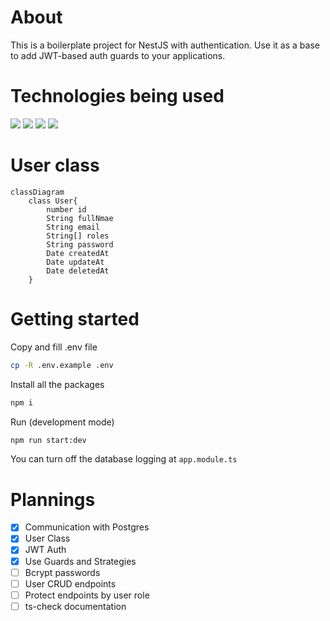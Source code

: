 # About
This is a boilerplate project for NestJS with authentication. Use it as a base to add JWT-based auth guards to your applications.

# Technologies being used


[<img src="https://img.shields.io/badge/NestJS-EA2950"></img>](https://nestjs.com/)
[<img src="https://img.shields.io/badge/Postgres-669BC5"></img>](https://www.postgresql.org/)
[<img src="https://img.shields.io/badge/UseBruno-F5AB41"></img>](https://www.usebruno.com/)
[<img src="https://img.shields.io/badge/bcrypt-341144"></img>](https://www.npmjs.com/package/bcrypt)

# User class

```mermaid
classDiagram
    class User{
        number id
        String fullNmae
        String email
        String[] roles
        String password
        Date createdAt
        Date updateAt
        Date deletedAt
    }
```

# Getting started

Copy and fill .env file
```bash
cp -R .env.example .env
```

Install all the packages
```bash
npm i
```

Run (development mode)
```bash
npm run start:dev
```

You can turn off the database logging at `app.module.ts`


# Plannings

* [x] Communication with Postgres
* [x] User Class
* [x] JWT Auth
* [x] Use Guards and Strategies
* [ ] Bcrypt passwords
* [ ] User CRUD endpoints
* [ ] Protect endpoints by user role
* [ ] ts-check documentation
